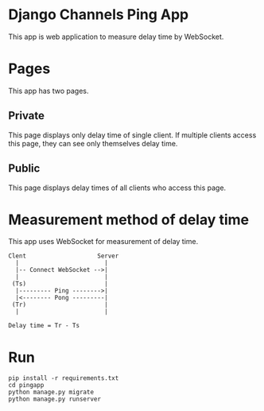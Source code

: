 # Django Channels Ping App
This app is web application to measure delay time by WebSocket.

# Pages
This app has two pages.

## Private
This page displays only delay time of single client.
If multiple clients access this page, they can see only themselves delay time.

## Public
This page displays delay times of all clients who access this page.

# Measurement method of delay time
This app uses WebSocket for measurement of delay time.

```
Clent                    Server
  |                        |
  |-- Connect WebSocket -->|
  |                        |
 (Ts)                      |
  |--------- Ping -------->|  
  |<-------- Pong ---------|  
 (Tr)                      |
  |                        |

Delay time = Tr - Ts
```

# Run
```
pip install -r requirements.txt
cd pingapp
python manage.py migrate
python manage.py runserver
```